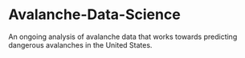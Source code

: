 # Avalanche-Data-Science
An ongoing analysis of avalanche data that works towards predicting dangerous avalanches in the United States.
